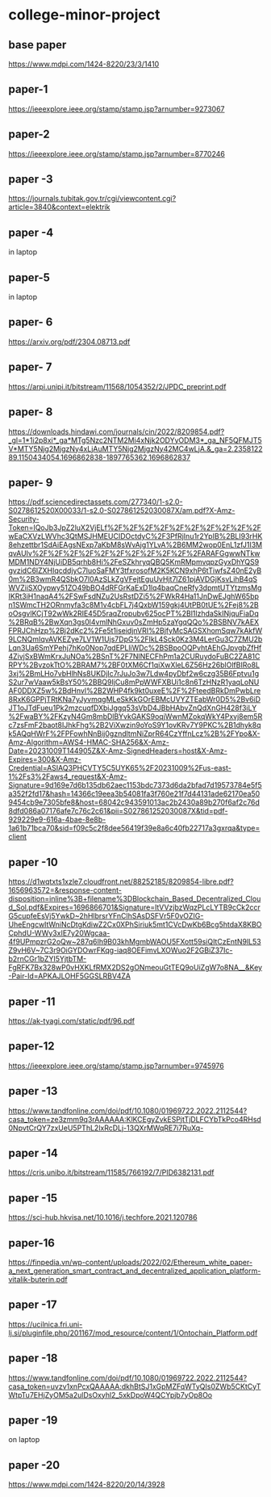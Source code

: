 # college-minor-project
## base paper
 https://www.mdpi.com/1424-8220/23/3/1410
 ## paper-1
  https://ieeexplore.ieee.org/stamp/stamp.jsp?arnumber=9273067
 ## paper-2
  https://ieeexplore.ieee.org/stamp/stamp.jsp?arnumber=8770246
 ## paper -3
  https://journals.tubitak.gov.tr/cgi/viewcontent.cgi?article=3840&context=elektrik
 ## paper -4
   in laptop 
 ## paper-5
   in laptop
  ## paper- 6
   https://arxiv.org/pdf/2304.08713.pdf
  ## paper- 7
  https://arpi.unipi.it/bitstream/11568/1054352/2/JPDC_preprint.pdf
  ## paper- 8
  https://downloads.hindawi.com/journals/cin/2022/8209854.pdf?_gl=1*1i2p8xi*_ga*MTg5Nzc2NTM2Mi4xNjk2ODYyODM3*_ga_NF5QFMJT5V*MTY5Njg2MjgzNy4xLjAuMTY5Njg2MjgzNy42MC4wLjA.&_ga=2.235812289.1150434054.1696862838-1897765362.1696862837
  ## paper- 9
  https://pdf.sciencedirectassets.com/277340/1-s2.0-S0278612520X00033/1-s2.0-S027861252030087X/am.pdf?X-Amz-Security-Token=IQoJb3JpZ2luX2VjELf%2F%2F%2F%2F%2F%2F%2F%2F%2F%2FwEaCXVzLWVhc3QtMSJHMEUCIDOctdyC%2F3PfRjInu1r2YpIB%2BLI93rHK8ehzettbr1SdAiEAgsNExp7aKbM8sWvAjg1YLvA%2B6MM2wop0EnL1zfJ1I3MqvAUIv%2F%2F%2F%2F%2F%2F%2F%2F%2F%2F%2FARAFGgwwNTkwMDM1NDY4NjUiDB5qrhb8Hi%2FeSZkhryqQBQ5KmRMpmvqpzGyxDhYQS9gvzidC6lZXHIqcddjyC7luoSaFMY3tfxrosofM2K5KCN9xhP6tTiwfsZ40nE2yB0m%2B3wmR4QSbkO7l0AzSLkZgVFejtEguUvHjt7lZ61pjAVDGjKsvLihB4qSWVZiiSXOypwy51ZO49bBO4dRFGrKaExD1lq4baqCneRfy3dpmtUTYtzmsMgIKRt3iH1naqA4%2FSwFsdNZu2UsRstDZi5%2FWkR4Ha11JnDwEJghW65bpn1SWmcTH2ORnmyfa3c8M1v4cbFL7j4QxbW159gkj4UtPB0tUE%2Fej8%2BoOsgvlKCjT92wWk2RIE45D5raqZropubv625ocPT%2Bl1lzhdaSkINjquFiaDq%2BRqB%2BwXqn3gs0l4vmlNhGxuv0sZmHp5zaYgqQQo%2BSBNV7kAEXFPRJChHzp%2Bj2dKc2%2Fe5t1iseidjnVRI%2BjfyMcSAGSXhomSqw7kAkfW9LCNQmIqvAVKEZye7LV1W1Ujs7DpG%2FIkL4Sck0Kz3M4LerGu3C7ZMU2bLqn3Ua6SmYPehj7hKo0Nop7qdEPLliWDc%2BSBpoOQPvhtAEhGJpvgbZfHf4ZivjSxBWmKrxJuNOa%2BSnT%2F7NlNECFhPm1a2CURuydoFuBC2ZA81CRPY%2BvzokTtO%2BRAM7%2BF0tXM6Cf1qiXwXleL6Z56Hz26blOlfBIRo8L3xj%2BmLHo7vbHlhNs8UKDjIc7rJuJo3w7Ldw4pyDbf2w6czg35B6Fptvu1gS2ur7wVaaw5kBsY50%2BBQ9IjCu8mPpWWFXBUi1c8n6TzHNzR1yaqLoNUAF0DDXZ5w%2BdHnvl%2B2WHP4fk9kt0uxeE%2F%2FteedBRkDmPwbLre8RxK6GPPjTRtKNa7yJyvmqgMLeSkKkGOrEBMcUVYZTEabWr0D5%2Bv6iDJT1oJTdFueu1Pk2mzcuqfDXbiJggq53sVbD4JBbHAbvZnQdXnGH428f3iLY%2FwaBY%2FKzyN4Gm8mbDlBYvkGAKS9oqjWwnMZokqWkY4Pxvj8em5Rc7zsFmF2baot8IJhkFhg%2B2ViXwzin9oYoS9Y1ovKRv7Y9PKC%2B1dhyk8qk5AQqHWrF%2FPFowhNnBij0gzndltmNiZprR64CzYffnLcz%2B%2FYpo&X-Amz-Algorithm=AWS4-HMAC-SHA256&X-Amz-Date=20231009T144905Z&X-Amz-SignedHeaders=host&X-Amz-Expires=300&X-Amz-Credential=ASIAQ3PHCVTY5C5UYK65%2F20231009%2Fus-east-1%2Fs3%2Faws4_request&X-Amz-Signature=9d169e7d6b135db62aec1153bdc7373d6da2bfad7d19573784e5f5a352f2fd17&hash=14366c19eea3b54081fa3f760e21f7d44131ade62170ea509454cb9e7305bfe8&host=68042c943591013ac2b2430a89b270f6af2c76d8dfd086a07176afe7c76c2c61&pii=S027861252030087X&tid=pdf-929229e9-616a-4bae-8e8b-1a61b71bca70&sid=f09c5c2f8dee56419f39e8a6c40fb22717a3gxrqa&type=client
  ## paper -10
  https://d1wqtxts1xzle7.cloudfront.net/88252185/8209854-libre.pdf?1656963572=&response-content-disposition=inline%3B+filename%3DBlockchain_Based_Decentralized_Cloud_Sol.pdf&Expires=1696866701&Signature=ItVVzjbzWqzPLcLYTB9cCk2ccrG5cupfeEsVj5YwkD~2hHlbrsrYFnClhSAsDSFVr5F0vOZIG-UheEngcwItWniNcDtgKdiwZ2Cx0XPhSiriuk5mt1CVcDwKb6Bcg5htdaX8KBOCphdU-WWy3xIE7y20Wgcaa-4f9UPmpzrG2oQw~287q6Ih9B03khMgmbWAOU5FXott59siQItCzEntN9lL53Z9vH6V~7C3r9OiGYDOwrFKqg-iaq8OEFimvLXOWuo2F2GBiZ37Ic-b2rnCGr1bZYI5YjtbTM-FgRFK7Bx328wP0vHXKLfRMX2DS2gONmeouGtTEQ9oUiZgW7o8NA__&Key-Pair-Id=APKAJLOHF5GGSLRBV4ZA
  ## paper -11
  https://ak-tyagi.com/static/pdf/96.pdf
  ## paper-12
  https://ieeexplore.ieee.org/stamp/stamp.jsp?arnumber=9745976
  ## paper -13
  https://www.tandfonline.com/doi/pdf/10.1080/01969722.2022.2112544?casa_token=ze3zmm9q3rAAAAAA:KlKCEgyZvkESPjtTjDLFCYbTkPco4RHsd0NpvtCrQY7zxUeU5PThL2lxRcDLj-13QXrMWqRE7i7RuXq-
  ## paper -14
  https://cris.unibo.it/bitstream/11585/766192/7/PID6382131.pdf
  ## paper -15
  https://sci-hub.hkvisa.net/10.1016/j.techfore.2021.120786
  ## paper-16
  https://finpedia.vn/wp-content/uploads/2022/02/Ethereum_white_paper-a_next_generation_smart_contract_and_decentralized_application_platform-vitalik-buterin.pdf
  ## paper -17
  https://ucilnica.fri.uni-lj.si/pluginfile.php/201167/mod_resource/content/1/Ontochain_Platform.pdf
  ## paper -18
  https://www.tandfonline.com/doi/pdf/10.1080/01969722.2022.2112544?casa_token=uvzv1xnPcxQAAAAA:dkhBtSJ1xGpMZFqWTyQIs0ZWb5CKtCyTWtpTu7EHjZyOM5a2ulDsOxyhl2_5xkDpoW4QCYpjb7yOp8Oo
  ## paper -19
  on laptop
  ## paper -20
  https://www.mdpi.com/1424-8220/20/14/3928
